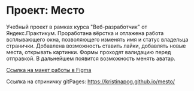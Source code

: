 # Проект: Место
Учебный проект в рамках курса "Веб-разработчик" от Яндекс.Практикум. Проработана вёрстка и отлажена работа всплывающего окна, позволяющего изменять имя и статус владельца странички. Добавлена возможность ставить лайки, добавлять новые места, открывать картинки. Формы проходят валидацию перед отправкой.
В дальнейшем появится возможность менять аватар. 

[Ссылка на макет работы в Figma](https://www.figma.com/file/2cn9N9jSkmxD84oJik7xL7/JavaScript.-Sprint-4?node-id=0%3A1)

Ссылка на стриничку gitPages: https://kristinapog.github.io/mesto/